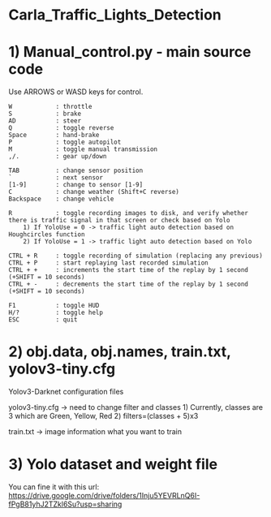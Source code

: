 # Carla_Traffic_Lights_Detection

# 1) Manual_control.py - main source code

Use ARROWS or WASD keys for control.

    W            : throttle
    S            : brake
    AD           : steer
    Q            : toggle reverse
    Space        : hand-brake
    P            : toggle autopilot
    M            : toggle manual transmission
    ,/.          : gear up/down

    TAB          : change sensor position
    `            : next sensor
    [1-9]        : change to sensor [1-9]
    C            : change weather (Shift+C reverse)
    Backspace    : change vehicle

    R            : toggle recording images to disk, and verify whether there is traffic signal in that screen or check based on Yolo
        1) If YoloUse = 0 -> traffic light auto detection based on Houghcircles function
        2) If YoloUse = 1 -> traffic light auto detection based on Yolo

    CTRL + R     : toggle recording of simulation (replacing any previous)
    CTRL + P     : start replaying last recorded simulation
    CTRL + +     : increments the start time of the replay by 1 second (+SHIFT = 10 seconds)
    CTRL + -     : decrements the start time of the replay by 1 second (+SHIFT = 10 seconds)

    F1           : toggle HUD
    H/?          : toggle help
    ESC          : quit

# 2) obj.data, obj.names, train.txt, yolov3-tiny.cfg 
Yolov3-Darknet configuration files

yolov3-tiny.cfg -> need to change filter and classes
    1) Currently, classes are 3 which are Green, Yellow, Red
    2) filters=(classes + 5)x3

train.txt -> image information what you want to train

# 3) Yolo dataset and weight file 
You can fine it with this url: https://drive.google.com/drive/folders/1Inju5YEVRLnQ6I-fPgB81yhJ2TZkl6Su?usp=sharing
